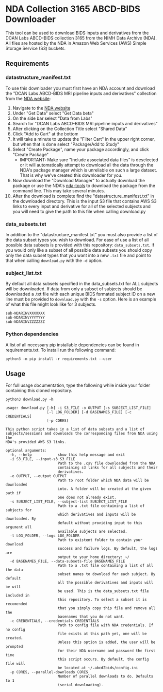 # NDA Collection 3165 ABCD-BIDS Downloader

This tool can be used to download BIDS inputs and derivatives from the DCAN Labs ABCD-BIDS collection 3165 from the NIMH Data Archive (NDA).  All files are hosted by the NDA in Amazon Web Services (AWS) Simple Storage Service (S3) buckets.

## Requirements

### datastructure_manifest.txt

To use this downloader you must first have an NDA account and download the "DCAN Labs ABCD-BIDS MRI pipeline inputs and derivatives" collection from the [NDA website](https://ndar.nih.gov/):
1.  Navigate to the [NDA website](https://ndar.nih.gov/)
1.  Under "Get Data" select "Get Data beta"
1.  On the side bar select "Data from Labs"
1.  Search for "DCAN Labs ABCD-BIDS MRI pipeline inputs and derivatives"
1.  After clicking on the Collection Title select "Shared Data"
1.  Click "Add to Cart" at the bottom
1.  It will take a minute to update the "Filter Cart" in the upper right corner, but when that is done select "Package/Add to Study"
1.  Select "Create Package", name your package accordingly, and click "Create Package"
    -   IMPORTANT: Make sure "Include associated data files" is deselected or it will automatically attempt to download all the data through the NDA's package manager which is unreliable on such a large dataset. That is why we've created this downloader for you.
1.  Now download the "Download Manager" to actually download the package or use the NDA's [nda-tools](https://github.com/NDAR/nda-tools) to download the package from the command line. This may take several minutes.
1.  After the download is complete find the "datastructure_manifest.txt" in the downloaded directory. This is the input S3 file that contains AWS S3 links to every input and derivative for all of the selected subjects and you will need to give the path to this file when calling download.py

### data_subsets.txt

In addition to the "datastructure_manifest.txt" you must also provide a list of the data subset types you wish to download.  For ease of use a list of all possible data subsets is provided with this repository: `data_subsets.txt`.  If you would only like a subset of all possible data subsets you should copy only the data subset types that you want into a new `.txt` file and point to that when calling `download.py` with the `-d` option.

### subject_list.txt

By default all data subsets specified in the data_subsets.txt for ALL subjects will be downloaded. If data from only a subset of subjects should be downloaded a .txt file with each unique BIDS formated subject ID on a new line must be provided to `download.py` with the `-s` option. Here is an example of what this file might look like for 3 subjects.

```shell
sub-NDARINVXXXXXXX
sub-NDARINVYYYYYYY
sub-NDARINVZZZZZZZ
```

### Python dependencies

A list of all necessary pip installable dependencies can be found in requirements.txt. To install run the following command:

```shell
python3 -m pip install -r requirements.txt --user
```



## Usage

For full usage documentation, type the following while inside your folder containing this cloned repository.

```shell
python3 download.py -h

usage: download.py [-h] -i S3_FILE -o OUTPUT [-s SUBJECT_LIST_FILE]
                   [-l LOG_FOLDER] [-d BASENAMES_FILE] [-c CREDENTIALS]
                   [-p CORES]

This python script takes in a list of data subsets and a list of
subjects/sessions and downloads the corresponding files from NDA using the
NDA's provided AWS S3 links.

optional arguments:
  -h, --help            show this help message and exit
  -i S3_FILE, --input-s3 S3_FILE
                        Path to the .csv file downloaded from the NDA
                        containing s3 links for all subjects and their
                        derivatives.
  -o OUTPUT, --output OUTPUT
                        Path to root folder which NDA data will be downloaded
                        into. A folder will be created at the given path if
                        one does not already exist.
  -s SUBJECT_LIST_FILE, --subject-list SUBJECT_LIST_FILE
                        Path to a .txt file containing a list of subjects for
                        which derivatives and inputs will be downloaded. By
                        default without providing input to this argument all
                        available subjects are selected.
  -l LOG_FOLDER, --logs LOG_FOLDER
                        Path to existent folder to contain your download
                        success and failure logs. By default, the logs are
                        output to your home directory: ~/
  -d BASENAMES_FILE, --data-subsets-file BASENAMES_FILE
                        Path to a .txt file containing a list of all the data
                        subset names to download for each subject. By default
                        all the possible derivatives and inputs will be will
                        be used. This is the data_subsets.txt file included in
                        this repository. To select a subset it is recomended
                        that you simply copy this file and remove all the
                        basenames that you do not want.
  -c CREDENTIALS, --credentials CREDENTIALS
                        Path to config file with NDA credentials. If no config
                        file exists at this path yet, one will be created.
                        Unless this option is added, the user will be prompted
                        for their NDA username and password the first time
                        this script occurs. By default, the config file will
                        be located at ~/.abcd2bids/config.ini
  -p CORES, --parallel-downloads CORES
                        Number of parallel downloads to do. Defaults to 1
                        (serial downloading).
``` 
